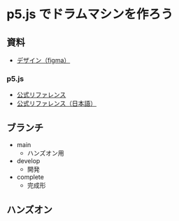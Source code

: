 # p5.js でドラムマシンを作ろう

## 資料

- [デザイン（figma）](https://www.figma.com/design/8d4SGsU4Y1bpFQmreDhfWG/2024%2F10%2F19-%E3%83%8F%E3%83%B3%E3%82%BA%E3%82%AA%E3%83%B3-%E3%83%89%E3%83%A9%E3%83%A0%E3%83%9E%E3%82%B7%E3%83%B3?node-id=0-1&t=xdLsuuY3aTSb83oh-1)

### p5.js

- [公式リファレンス](https://p5js.org/reference/)
- [公式リファレンス（日本語）](https://p5js-ja.pages.dev/reference/)

## ブランチ

- main
  - ハンズオン用
- develop
  - 開発
- complete
  - 完成形

## ハンズオン
